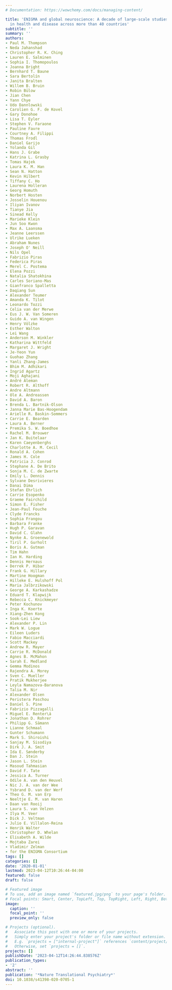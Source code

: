 ```yaml
---
# Documentation: https://wowchemy.com/docs/managing-content/

title: 'ENIGMA and global neuroscience: A decade of large-scale studies of the brain
  in health and disease across more than 40 countries'
subtitle: ''
summary: ''
authors:
- Paul M. Thompson
- Neda Jahanshad
- Christopher R. K. Ching
- Lauren E. Salminen
- Sophia I. Thomopoulos
- Joanna Bright
- Bernhard T. Baune
- Sara Bertolín
- Janita Bralten
- Willem B. Bruin
- Robin Bülow
- Jian Chen
- Yann Chye
- Udo Dannlowski
- Carolien G. F. de Kovel
- Gary Donohoe
- Lisa T. Eyler
- Stephen V. Faraone
- Pauline Favre
- Courtney A. Filippi
- Thomas Frodl
- Daniel Garijo
- Yolanda Gil
- Hans J. Grabe
- Katrina L. Grasby
- Tomas Hajek
- Laura K. M. Han
- Sean N. Hatton
- Kevin Hilbert
- Tiffany C. Ho
- Laurena Holleran
- Georg Homuth
- Norbert Hosten
- Josselin Houenou
- Iliyan Ivanov
- Tianye Jia
- Sinead Kelly
- Marieke Klein
- Jun Soo Kwon
- Max A. Laansma
- Jeanne Leerssen
- Ulrike Lueken
- Abraham Nunes
- Joseph O' Neill
- Nils Opel
- Fabrizio Piras
- Federica Piras
- Merel C. Postema
- Elena Pozzi
- Natalia Shatokhina
- Carles Soriano-Mas
- Gianfranco Spalletta
- Daqiang Sun
- Alexander Teumer
- Amanda K. Tilot
- Leonardo Tozzi
- Celia van der Merwe
- Eus J. W. Van Someren
- Guido A. van Wingen
- Henry Völzke
- Esther Walton
- Lei Wang
- Anderson M. Winkler
- Katharina Wittfeld
- Margaret J. Wright
- Je-Yeon Yun
- Guohao Zhang
- Yanli Zhang-James
- Bhim M. Adhikari
- Ingrid Agartz
- Moji Aghajani
- André Aleman
- Robert R. Althoff
- Andre Altmann
- Ole A. Andreassen
- David A. Baron
- Brenda L. Bartnik-Olson
- Janna Marie Bas-Hoogendam
- Arielle R. Baskin-Sommers
- Carrie E. Bearden
- Laura A. Berner
- Premika S. W. Boedhoe
- Rachel M. Brouwer
- Jan K. Buitelaar
- Karen Caeyenberghs
- Charlotte A. M. Cecil
- Ronald A. Cohen
- James H. Cole
- Patricia J. Conrod
- Stephane A. De Brito
- Sonja M. C. de Zwarte
- Emily L. Dennis
- Sylvane Desrivieres
- Danai Dima
- Stefan Ehrlich
- Carrie Esopenko
- Graeme Fairchild
- Simon E. Fisher
- Jean-Paul Fouche
- Clyde Francks
- Sophia Frangou
- Barbara Franke
- Hugh P. Garavan
- David C. Glahn
- Nynke A. Groenewold
- Tiril P. Gurholt
- Boris A. Gutman
- Tim Hahn
- Ian H. Harding
- Dennis Hernaus
- Derrek P. Hibar
- Frank G. Hillary
- Martine Hoogman
- Hilleke E. Hulshoff Pol
- Maria Jalbrzikowski
- George A. Karkashadze
- Eduard T. Klapwijk
- Rebecca C. Knickmeyer
- Peter Kochunov
- Inga K. Koerte
- Xiang-Zhen Kong
- Sook-Lei Liew
- Alexander P. Lin
- Mark W. Logue
- Eileen Luders
- Fabio Macciardi
- Scott Mackey
- Andrew R. Mayer
- Carrie R. McDonald
- Agnes B. McMahon
- Sarah E. Medland
- Gemma Modinos
- Rajendra A. Morey
- Sven C. Mueller
- Pratik Mukherjee
- Leyla Namazova-Baranova
- Talia M. Nir
- Alexander Olsen
- Peristera Paschou
- Daniel S. Pine
- Fabrizio Pizzagalli
- Miguel E. Renter\á
- Jonathan D. Rohrer
- Philipp G. Sämann
- Lianne Schmaal
- Gunter Schumann
- Mark S. Shiroishi
- Sanjay M. Sisodiya
- Dirk J. A. Smit
- Ida E. Sønderby
- Dan J. Stein
- Jason L. Stein
- Masoud Tahmasian
- David F. Tate
- Jessica A. Turner
- Odile A. van den Heuvel
- Nic J. A. van der Wee
- Ysbrand D. van der Werf
- Theo G. M. van Erp
- Neeltje E. M. van Haren
- Daan van Rooij
- Laura S. van Velzen
- Ilya M. Veer
- Dick J. Veltman
- Julio E. Villalon-Reina
- Henrik Walter
- Christopher D. Whelan
- Elisabeth A. Wilde
- Mojtaba Zarei
- Vladimir Zelman
- for the ENIGMA Consortium
tags: []
categories: []
date: '2020-01-01'
lastmod: 2023-04-12T10:26:44-04:00
featured: false
draft: false

# Featured image
# To use, add an image named `featured.jpg/png` to your page's folder.
# Focal points: Smart, Center, TopLeft, Top, TopRight, Left, Right, BottomLeft, Bottom, BottomRight.
image:
  caption: ''
  focal_point: ''
  preview_only: false

# Projects (optional).
#   Associate this post with one or more of your projects.
#   Simply enter your project's folder or file name without extension.
#   E.g. `projects = ["internal-project"]` references `content/project/deep-learning/index.md`.
#   Otherwise, set `projects = []`.
projects: []
publishDate: '2023-04-12T14:26:44.838576Z'
publication_types:
- '2'
abstract: ''
publication: '*Nature Translational Psychiatry*'
doi: 10.1038/s41398-020-0705-1
---
```

